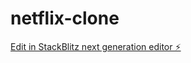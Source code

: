 # netflix-clone

[Edit in StackBlitz next generation editor ⚡️](https://stackblitz.com/~/github.com/nitesh090/netflix-clone)